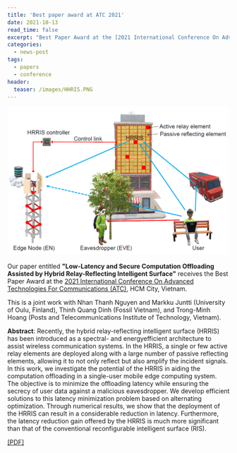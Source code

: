 ```yaml
---
title: 'Best paper award at ATC 2021'
date: 2021-10-13
read_time: false
excerpt: "Best Paper Award at the [2021 International Conference On Advanced Technologies For Communications (ATC)](https://atc-conf.org/), HCM City, Vietnam"
categories:
  - news-post
tags:
  - papers
  - conference
header:
  teaser: /images/HHRIS.PNG
---
```

<img src="/images/HHRIS.PNG" alt="HRRIS" style="width:500px; float: center;"/>

Our paper entitled **"Low-Latency and Secure Computation Offloading Assisted by Hybrid Relay-Reflecting Intelligent Surface"** receives the Best Paper Award at the [2021 International Conference On Advanced Technologies For Communications (ATC)](https://atc-conf.org/), HCM City, Vietnam.

This is a joint work with Nhan Thanh Nguyen and Markku Juntti (University of Oulu, Finland), Thinh Quang Dinh (Fossil Vietnam), and Trong-Minh Hoang (Posts and Telecommunications
Institute of Technology, Vietnam).

**Abstract**:
Recently, the hybrid relay-reflecting intelligent surface (HRRIS) has been introduced as a spectral- and energyefficient architecture to assist wireless communication systems. In the HRRIS, a single or few active relay elements are deployed along with a large number of passive reflecting elements, allowing it to not only reflect but also amplify the incident signals. In this work, we investigate the potential of the HRRIS in aiding the computation offloading in a single-user mobile edge computing system. The objective is to minimize the offloading latency while ensuring the secrecy of user data against a malicious eavesdropper. We develop efficient solutions to this latency minimization problem based on alternating optimization. Through numerical results, we show that the deployment of the HRRIS can result in a considerable reduction in latency. Furthermore, the latency
reduction gain offered by the HRRIS is much more significant than that of the conventional reconfigurable intelligent surface (RIS).

[[PDF]](https://arxiv.org/pdf/2109.01335.pdf)
